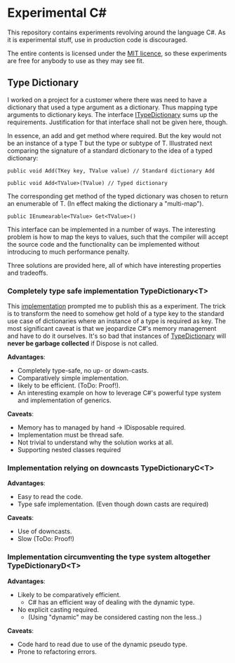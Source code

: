 # Experimental C#
This repository contains experiments revolving around the language C#. As it is experimental stuff, use in production code is discouraged.

The entire contents is licensed under the [MIT licence](./LICENSE), so these experiments are free for anybody to use as they may see fit.

## Type Dictionary
I worked on a project for a customer where there was need to have a dictionary that used a type argument as a dictionary. Thus mapping type arguments to dictionary keys. The interface [ITypeDictionary](./TypeDictionary/ITypeDictionary.cs) sums up the requirements. Justification for that interface shall not be given here, though.

In essence, an add and get method where required. But the key would not be an instance of a type T but the type or subtype of T. Illustrated next comparing the signature of a standard dictionary to the idea of a typed dictionary:

```language csharp
public void Add(TKey key, TValue value) // Standard dictionary Add

public void Add<TValue>(TValue) // Typed dictionary
```
The corresponding get method of the typed dictionary was chosen to return an enumerable of T. (In effect making the dictionary a "multi-map").

```language csharp
public IEnumearable<TValue> Get<TValue>()

```

This interface can be implemented in a number of ways. The interesting problem is how to map the keys to values, such that the compiler will accept the source code and the functionality can be implemented without introducing to much performance penalty.

Three solutions are provided here, all of which have interesting properties and tradeoffs.

### Completely type safe implementation TypeDictionary&lt;T&gt;
This [implementation](./TypeDictionary/TypeDictionary.cs) prompted me to publish this as a experiment. The trick is to transform the need to somehow get hold of a type key to the standard use case of dictionaries where an instance of a type is required as key. The most significant caveat is that we jeopardize C#'s memory management and have to do it ourselves. It's so bad that instances of [TypeDictionary](./TypeDictionary/TypeDictionary.cs) will **never be garbage collected** if Dispose is not called.

**Advantages**:
- Completely type-safe, no up- or down-casts.
- Comparatively simple implementation.
- likely to be efficient. (ToDo: Proof!).
- An interesting example on how to leverage C#'s powerful type system and implementation of generics.

**Caveats**:
- Memory has to managed by hand -&gt; IDisposable required.
- Implementation must be thread safe.
- Not trivial to understand why the solution works at all.
- Supporting nested classes required

### Implementation relying on downcasts TypeDictionaryC&lt;T&gt;

**Advantages**:
- Easy to read the code.
- Type safe implementation. (Even though down casts are required)

**Caveats**:
- Use of downcasts.
- Slow (ToDo: Proof!)

### Implementation circumventing the type system altogether TypeDictionaryD&lt;T&gt;

**Advantages**:
- Likely to be comparatively efficient.
    - C# has an efficient way of dealing with the dynamic type.
- No explicit casting required.
    - (Using "dynamic" may be considered casting non the less..)

**Caveats**:
- Code hard to read due to use of the dynamic pseudo type.
- Prone to refactoring errors.
